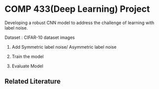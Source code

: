 # COMP 433(Deep Learning) Project 
Developing a robust CNN model to address the challenge of learning with label noise.

Dataset : CIFAR-10 dataset images

1. Add Symmetric label noise/ Asymmetric label noise

2. Train the model 

3. Evaluate Model



Related Literature 
- 
